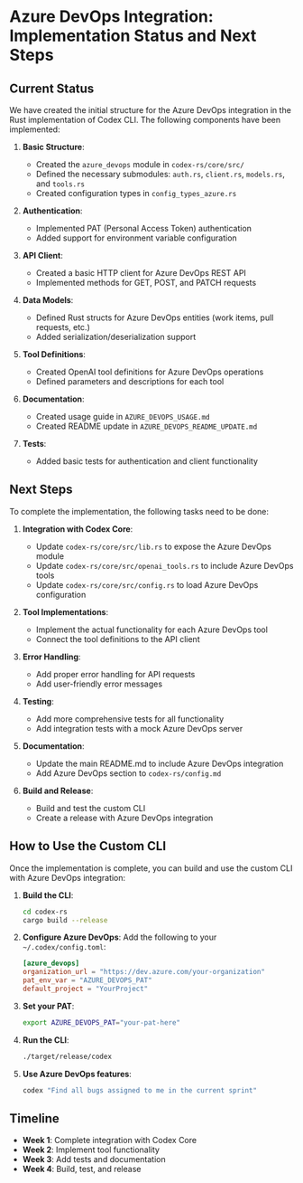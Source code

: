 # Azure DevOps Integration: Implementation Status and Next Steps

## Current Status

We have created the initial structure for the Azure DevOps integration in the Rust implementation of Codex CLI. The following components have been implemented:

1. **Basic Structure**:
   - Created the `azure_devops` module in `codex-rs/core/src/`
   - Defined the necessary submodules: `auth.rs`, `client.rs`, `models.rs`, and `tools.rs`
   - Created configuration types in `config_types_azure.rs`

2. **Authentication**:
   - Implemented PAT (Personal Access Token) authentication
   - Added support for environment variable configuration

3. **API Client**:
   - Created a basic HTTP client for Azure DevOps REST API
   - Implemented methods for GET, POST, and PATCH requests

4. **Data Models**:
   - Defined Rust structs for Azure DevOps entities (work items, pull requests, etc.)
   - Added serialization/deserialization support

5. **Tool Definitions**:
   - Created OpenAI tool definitions for Azure DevOps operations
   - Defined parameters and descriptions for each tool

6. **Documentation**:
   - Created usage guide in `AZURE_DEVOPS_USAGE.md`
   - Created README update in `AZURE_DEVOPS_README_UPDATE.md`

7. **Tests**:
   - Added basic tests for authentication and client functionality

## Next Steps

To complete the implementation, the following tasks need to be done:

1. **Integration with Codex Core**:
   - Update `codex-rs/core/src/lib.rs` to expose the Azure DevOps module
   - Update `codex-rs/core/src/openai_tools.rs` to include Azure DevOps tools
   - Update `codex-rs/core/src/config.rs` to load Azure DevOps configuration

2. **Tool Implementations**:
   - Implement the actual functionality for each Azure DevOps tool
   - Connect the tool definitions to the API client

3. **Error Handling**:
   - Add proper error handling for API requests
   - Add user-friendly error messages

4. **Testing**:
   - Add more comprehensive tests for all functionality
   - Add integration tests with a mock Azure DevOps server

5. **Documentation**:
   - Update the main README.md to include Azure DevOps integration
   - Add Azure DevOps section to `codex-rs/config.md`

6. **Build and Release**:
   - Build and test the custom CLI
   - Create a release with Azure DevOps integration

## How to Use the Custom CLI

Once the implementation is complete, you can build and use the custom CLI with Azure DevOps integration:

1. **Build the CLI**:
   ```bash
   cd codex-rs
   cargo build --release
   ```

2. **Configure Azure DevOps**:
   Add the following to your `~/.codex/config.toml`:
   ```toml
   [azure_devops]
   organization_url = "https://dev.azure.com/your-organization"
   pat_env_var = "AZURE_DEVOPS_PAT"
   default_project = "YourProject"
   ```

3. **Set your PAT**:
   ```bash
   export AZURE_DEVOPS_PAT="your-pat-here"
   ```

4. **Run the CLI**:
   ```bash
   ./target/release/codex
   ```

5. **Use Azure DevOps features**:
   ```bash
   codex "Find all bugs assigned to me in the current sprint"
   ```

## Timeline

- **Week 1**: Complete integration with Codex Core
- **Week 2**: Implement tool functionality
- **Week 3**: Add tests and documentation
- **Week 4**: Build, test, and release